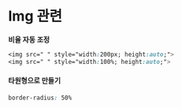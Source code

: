 # Img 관련

**비율 자동 조정**

```css
<img src=" " style="width:200px; height:auto;">
<img src=" " style="width:100%; height:auto;">
```



#### 타원형으로 만들기

```css
border-radius: 50%
```

